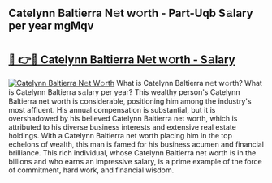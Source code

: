 ## Catelynn Baltierra N𝚎t w𝚘rth - Part-Uqb S𝚊lary per year mgMqv

# <h2><a href="http://gc18or5.nevu.top/?p=Catelynn+Baltierra">🔗 👉🔴 Catelynn Baltierra N𝚎t w𝚘rth - S𝚊lary</a></h2>

[![Catelynn Baltierra N𝚎t W𝚘rth](https://i.imgur.com/Oavwk0R.jpeg)](http://gc18or5.nevu.top/?p=Catelynn+Baltierra)
What is Catelynn Baltierra n𝚎t w𝚘rth? What is Catelynn Baltierra s𝚊lary per year?
This wealthy person's Catelynn Baltierra net worth is considerable, positioning him among the industry's most affluent. His annual compensation is substantial, but it is overshadowed by his believed Catelynn Baltierra net worth, which is attributed to his diverse business interests and extensive real estate holdings. With a Catelynn Baltierra net worth placing him in the top echelons of wealth, this man is famed for his business acumen and financial brilliance. This rich individual, whose Catelynn Baltierra net worth is in the billions and who earns an impressive salary, is a prime example of the force of commitment, hard work, and financial wisdom.
